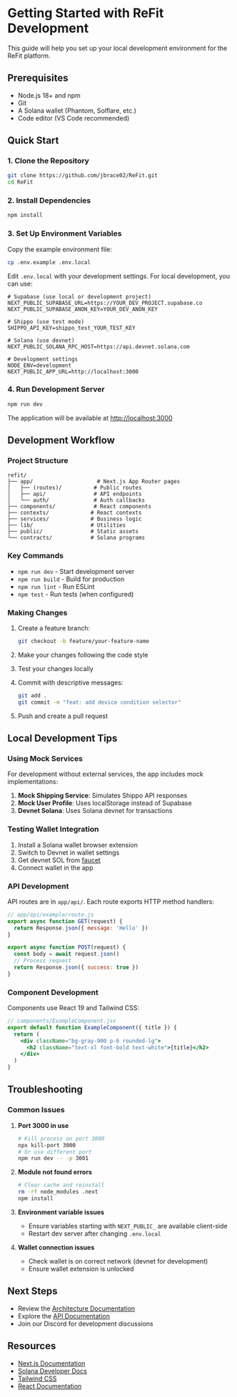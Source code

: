 # Getting Started with ReFit Development

This guide will help you set up your local development environment for the ReFit platform.

## Prerequisites

- Node.js 18+ and npm
- Git
- A Solana wallet (Phantom, Solflare, etc.)
- Code editor (VS Code recommended)

## Quick Start

### 1. Clone the Repository

```bash
git clone https://github.com/jbrace02/ReFit.git
cd ReFit
```

### 2. Install Dependencies

```bash
npm install
```

### 3. Set Up Environment Variables

Copy the example environment file:

```bash
cp .env.example .env.local
```

Edit `.env.local` with your development settings. For local development, you can use:

```env
# Supabase (use local or development project)
NEXT_PUBLIC_SUPABASE_URL=https://YOUR_DEV_PROJECT.supabase.co
NEXT_PUBLIC_SUPABASE_ANON_KEY=YOUR_DEV_ANON_KEY

# Shippo (use test mode)
SHIPPO_API_KEY=shippo_test_YOUR_TEST_KEY

# Solana (use devnet)
NEXT_PUBLIC_SOLANA_RPC_HOST=https://api.devnet.solana.com

# Development settings
NODE_ENV=development
NEXT_PUBLIC_APP_URL=http://localhost:3000
```

### 4. Run Development Server

```bash
npm run dev
```

The application will be available at [http://localhost:3000](http://localhost:3000)

## Development Workflow

### Project Structure

```
refit/
├── app/                    # Next.js App Router pages
│   ├── (routes)/          # Public routes
│   ├── api/               # API endpoints
│   └── auth/              # Auth callbacks
├── components/            # React components
├── contexts/             # React contexts
├── services/             # Business logic
├── lib/                  # Utilities
├── public/               # Static assets
└── contracts/            # Solana programs
```

### Key Commands

- `npm run dev` - Start development server
- `npm run build` - Build for production
- `npm run lint` - Run ESLint
- `npm test` - Run tests (when configured)

### Making Changes

1. Create a feature branch:
   ```bash
   git checkout -b feature/your-feature-name
   ```

2. Make your changes following the code style

3. Test your changes locally

4. Commit with descriptive messages:
   ```bash
   git add .
   git commit -m "feat: add device condition selector"
   ```

5. Push and create a pull request

## Local Development Tips

### Using Mock Services

For development without external services, the app includes mock implementations:

1. **Mock Shipping Service**: Simulates Shippo API responses
2. **Mock User Profile**: Uses localStorage instead of Supabase
3. **Devnet Solana**: Uses Solana devnet for transactions

### Testing Wallet Integration

1. Install a Solana wallet browser extension
2. Switch to Devnet in wallet settings
3. Get devnet SOL from [faucet](https://faucet.solana.com)
4. Connect wallet in the app

### API Development

API routes are in `app/api/`. Each route exports HTTP method handlers:

```javascript
// app/api/example/route.js
export async function GET(request) {
  return Response.json({ message: 'Hello' })
}

export async function POST(request) {
  const body = await request.json()
  // Process request
  return Response.json({ success: true })
}
```

### Component Development

Components use React 19 and Tailwind CSS:

```jsx
// components/ExampleComponent.jsx
export default function ExampleComponent({ title }) {
  return (
    <div className="bg-gray-900 p-6 rounded-lg">
      <h2 className="text-xl font-bold text-white">{title}</h2>
    </div>
  )
}
```

## Troubleshooting

### Common Issues

1. **Port 3000 in use**
   ```bash
   # Kill process on port 3000
   npx kill-port 3000
   # Or use different port
   npm run dev -- -p 3001
   ```

2. **Module not found errors**
   ```bash
   # Clear cache and reinstall
   rm -rf node_modules .next
   npm install
   ```

3. **Environment variable issues**
   - Ensure variables starting with `NEXT_PUBLIC_` are available client-side
   - Restart dev server after changing `.env.local`

4. **Wallet connection issues**
   - Check wallet is on correct network (devnet for development)
   - Ensure wallet extension is unlocked

## Next Steps

- Review the [Architecture Documentation](../architecture/backend.md)
- Explore the [API Documentation](../../app/api/mobile/v1/README.md)
- Join our Discord for development discussions

## Resources

- [Next.js Documentation](https://nextjs.org/docs)
- [Solana Developer Docs](https://docs.solana.com)
- [Tailwind CSS](https://tailwindcss.com/docs)
- [React Documentation](https://react.dev)